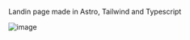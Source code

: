 Landin page made in Astro, Tailwind and Typescript

![image](https://github.com/Frame993/AI-Labs-landing-Page/assets/101825888/749021cb-2965-4e8f-aa5c-b34fef0b4599)

